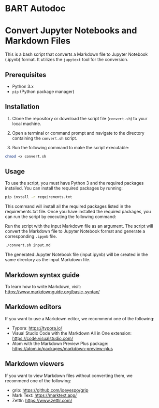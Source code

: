 # BART Autodoc 

# Convert Jupyter Notebooks and Markdown Files 

This is a bash script that converts a Markdown file to Jupyter Notebook (.ipynb) format. It utilizes the `jupytext` tool for the conversion.

## Prerequisites

- Python 3.x
- `pip` (Python package manager)

## Installation

1. Clone the repository or download the script file (`convert.sh`) to your local machine.

2. Open a terminal or command prompt and navigate to the directory containing the `convert.sh` script.

3. Run the following command to make the script executable:

```bash
chmod +x convert.sh
```

## Usage

To use the script, you must have Python 3 and the required packages installed. You can install the required packages by running:
```bash
pip install -r requirements.txt
```
This command will install all the required packages listed in the requirements.txt file. Once you have installed the required packages, you can run the script by executing the following command:

Run the script with the input Markdown file as an argument. The script will convert the Markdown file to Jupyter Notebook format and generate a corresponding `.ipynb` file.

```bash
./convert.sh input.md
```

The generated Jupyter Notebook file (input.ipynb) will be created in the same directory as the input Markdown file.

## Markdown syntax guide

To learn how to write Markdown, visit:
https://www.markdownguide.org/basic-syntax/

## Markdown editors

 If you want to use a Markdown editor, we recommend one of the following:
- Typora: https://typora.io/
- Visual Studio Code with the Markdown All in One extension: https://code.visualstudio.com/
- Atom with the Markdown Preview Plus package: https://atom.io/packages/markdown-preview-plus

## Markdown viewers

If you want to view Markdown files without converting them, we recommend one of the following:
- grip: https://github.com/joeyespo/grip
- Mark Text: https://marktext.app/
- Zettlr: https://www.zettlr.com/



